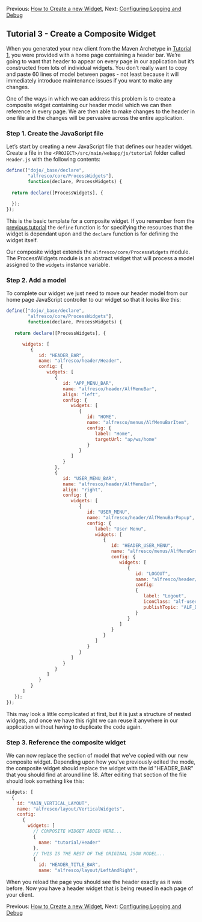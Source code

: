 Previous: [How to Create a new Widget](./Tutorial2.md),
Next: [Configuring Logging and Debug](./Tutorial4.md)

## Tutorial 3 - Create a Composite Widget

When you generated your new client from the Maven Archetype in [Tutorial 1](./Tutorial1.md), you were provided with a home page containing a header bar. We’re going to want that header to appear on every page in our application but it’s constructed from lots of individual widgets. You don’t really want to copy and paste 60 lines of model between pages - not least because it will immediately introduce maintenance issues if you want to make any changes.

One of the ways in which we can address this problem is to create a composite widget containing our header model which we can then reference in every page. We are then able to make changes to the header in one file and the changes will be pervasive across the entire application.

### Step 1. Create the JavaScript file
Let’s start by creating a new JavaScript file that defines our header widget. Create a file in the `<PROJECT>/src/main/webapp/js/tutorial` folder called `Header.js` with the following contents:

```JAVASCRIPT
define(["dojo/_base/declare",
        "alfresco/core/ProcessWidgets"], 
        function(declare, ProcessWidgets) {
   
  return declare([ProcessWidgets], {
      
  });
});
```

This is the basic template for a composite widget. If you remember from the [previous tutorial](./Tutorial2.md) the `define` function is for specifying the resources that the widget is dependant upon and the `declare` function is for defining the widget itself.

Our composite widget extends the `alfresco/core/ProcessWidgets` module. The ProcessWidgets module is an abstract widget that will process a model assigned to the `widgets` instance variable.

### Step 2. Add a model
To complete our widget we just need to move our header model from our home page JavaScript controller to our widget so that it looks like this:

```JAVASCRIPT
define(["dojo/_base/declare",
        "alfresco/core/ProcessWidgets"], 
        function(declare, ProcessWidgets) {
   
   return declare([ProcessWidgets], {

      widgets: [
         {
            id: "HEADER_BAR",
            name: "alfresco/header/Header",
            config: {
               widgets: [
                  {
                     id: "APP_MENU_BAR",
                     name: "alfresco/header/AlfMenuBar",
                     align: "left",
                     config: {
                        widgets: [
                           {
                              id: "HOME",
                              name: "alfresco/menus/AlfMenuBarItem",
                              config: {
                                 label: "Home",
                                 targetUrl: "ap/ws/home"
                              }
                           }
                        ]
                     }
                  },
                  {
                     id: "USER_MENU_BAR",
                     name: "alfresco/header/AlfMenuBar",
                     align: "right",
                     config: {
                        widgets: [
                           {
                              id: "USER_MENU",
                              name: "alfresco/header/AlfMenuBarPopup",
                              config: {
                                 label: "User Menu",
                                 widgets: [
                                    {
                                       id: "HEADER_USER_MENU",
                                       name: "alfresco/menus/AlfMenuGroup",
                                       config: {
                                          widgets: [
                                             {
                                                id: "LOGOUT",
                                                name: "alfresco/header/AlfMenuItem",
                                                config:
                                                {
                                                   label: "Logout",
                                                   iconClass: "alf-user-logout-icon",
                                                   publishTopic: "ALF_DOLOGOUT"
                                                }
                                             }
                                          ]
                                       }
                                    }
                                 ]
                              }
                           }
                        ]
                     }
                  }
               ]
            }
         }
      ]
   });
});
```

This may look a little complicated at first, but it is just a structure of nested widgets, and once we have this right we can reuse it anywhere in our application without having to duplicate the code again.

### Step 3. Reference the composite widget
We can now replace the section of model that we’ve copied with our new composite widget. Depending upon how you've previously edited the mode, the composite widget should replace the widget with the id "HEADER_BAR" that you should find at around line 18. After editing that section of the file should look something like this:

```JAVASCRIPT
widgets: [
  {
    id: "MAIN_VERTICAL_LAYOUT",
    name: "alfresco/layout/VerticalWidgets",
    config: 
      {
        widgets: [
          // COMPOSITE WIDGET ADDED HERE...
          {
            name: "tutorial/Header"
          },
          // THIS IS THE REST OF THE ORIGINAL JSON MODEL...
          {
            id: "HEADER_TITLE_BAR",
            name: "alfresco/layout/LeftAndRight",
```

When you reload the page you should see the header exactly as it was before. Now you have a header widget that is being reused in each page of your client.

Previous: [How to Create a new Widget](./Tutorial2.md),
Next: [Configuring Logging and Debug](./Tutorial4.md)
